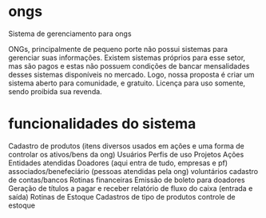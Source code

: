 # ongs
Sistema de gerenciamento para ongs

ONGs, principalmente de pequeno porte não possui sistemas para gerenciar suas informações. Existem sistemas próprios para esse setor, mas são pagos e estas não possuem condições de bancar mensalidades desses sistemas disponíveis no mercado. Logo, nossa proposta é criar um sistema aberto para comunidade, e gratuito. Licença para uso somente, sendo proibida sua revenda.

# funcionalidades do sistema

Cadastro de produtos (itens diversos usados em ações e uma forma de controlar os ativos/bens da ong)
Usuários
Perfis de uso
Projetos
Ações
Entidades atendidas
Doadores (aqui entra de tudo, empresas e pf)
associados/benefeciário  (pessoas atendidas pela ong)
voluntários
cadastro de contas/bancos
Rotinas financeiras
Emissão de boleto para doadores
Geração de títulos a pagar e receber
relatório de fluxo do caixa (entrada e saída)
Rotinas de Estoque
Cadastros de tipo de produtos
controle de estoque
